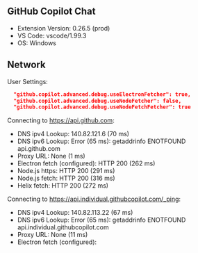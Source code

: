 ## GitHub Copilot Chat

- Extension Version: 0.26.5 (prod)
- VS Code: vscode/1.99.3
- OS: Windows

## Network

User Settings:
```json
  "github.copilot.advanced.debug.useElectronFetcher": true,
  "github.copilot.advanced.debug.useNodeFetcher": false,
  "github.copilot.advanced.debug.useNodeFetchFetcher": true
```

Connecting to https://api.github.com:
- DNS ipv4 Lookup: 140.82.121.6 (70 ms)
- DNS ipv6 Lookup: Error (65 ms): getaddrinfo ENOTFOUND api.github.com
- Proxy URL: None (1 ms)
- Electron fetch (configured): HTTP 200 (262 ms)
- Node.js https: HTTP 200 (291 ms)
- Node.js fetch: HTTP 200 (316 ms)
- Helix fetch: HTTP 200 (272 ms)

Connecting to https://api.individual.githubcopilot.com/_ping:
- DNS ipv4 Lookup: 140.82.113.22 (67 ms)
- DNS ipv6 Lookup: Error (65 ms): getaddrinfo ENOTFOUND api.individual.githubcopilot.com
- Proxy URL: None (11 ms)
- Electron fetch (configured): 